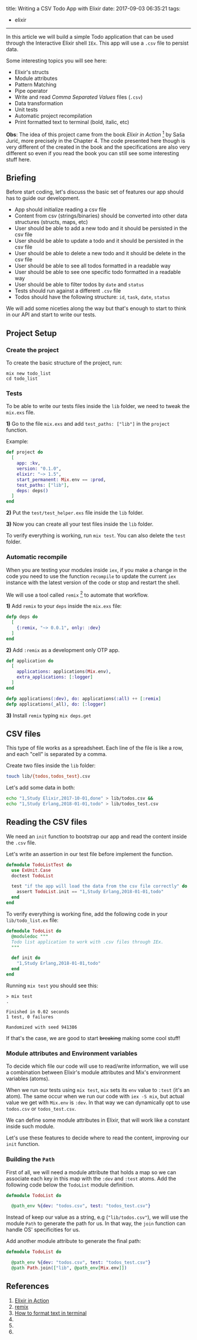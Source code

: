 title: Writing a CSV Todo App with Elixir
date: 2017-09-03 06:35:21
tags:
  - elixir
---

In this article we will build a simple Todo application that can be used through the Interactive Elixir shell `IEx`. This app will use a `.csv` file to persist data.

Some interesting topics you will see here:

- Elixir's structs
- Module attributes
- Pattern Matching
- Pipe operator
- Write and read *Comma Separated Values* files (`.csv`)
- Data transformation
- Unit tests
- Automatic project recompilation
- Print formatted text to terminal (bold, italic, etc)

**Obs**: The idea of this project came from the book *Elixir in Action* <a href="#References"><sup>1</sup></a> by Saša Jurić, more precisely in the Chapter 4. The code presented here though is very different of the created in the book and the specifications are also very different so even if you read the book you can still see some interesting stuff here.

## Briefing
Before start coding, let's discuss the basic set of features our app should has to guide our development.

- App should initialize reading a csv file
- Content from csv (strings/binaries) should be converted into other data structures (structs, maps, etc)
- User should be able to add a new todo and it should be persisted in the csv file
- User should be able to update a todo and it should be persisted in the csv file
- User should be able to delete a new todo and it should be delete in the csv file
- User should be able to see all todos formatted in a readable way
- User should be able to see one specific todo formatted in a readable way
- User should be able to filter todos by `date` and `status`
- Tests should run against a different `.csv` file
- Todos should have the following structure: `id`, `task`, `date`, `status`

We will add some niceties along the way but that's enough to start to think in our API and start to write our tests.

## Project Setup
### Create the project
To create the basic structure of the project, run:

```
mix new todo_list
cd todo_list
```

### Tests
To be able to write our tests files inside the `lib` folder, we need to tweak the `mix.exs` file.

**1)** Go to the file `mix.exs` and add `test_paths: ["lib"]` in the `project` function.

Example:

```elixir mix.exs
def project do
  [
    app: :kv,
    version: "0.1.0",
    elixir: "~> 1.5",
    start_permanent: Mix.env == :prod,
    test_paths: ["lib"],
    deps: deps()
  ]
end
```

**2)** Put the `test/test_helper.exs` file inside the `lib` folder.

**3)** Now you can create all your test files inside the `lib` folder.

To verify everything is working, run `mix test`. You can also delete the `test` folder.

### Automatic recompile
When you are testing your modules inside `iex`, if you make a change in the code you need to use the function `recompile` to update the current `iex` instance with the latest version of the code or stop and restart the shell.

We will use a tool called `remix` <a href="#References"><sup>2</sup></a> to automate that workflow.

**1)** Add `remix` to your `deps` inside the `mix.exs` file:

```elixir mix.exs
defp deps do
  [
    {:remix, "~> 0.0.1", only: :dev}
  ]
end
```

**2)** Add `:remix` as a development only OTP app.

```elixir mix.exs
def application do
  [
    applications: applications(Mix.env),
    extra_applications: [:logger]
  ]
end

defp applications(:dev), do: applications(:all) ++ [:remix]
defp applications(_all), do: [:logger]
```

**3)** Install `remix` typing `mix deps.get`

## CSV files
This type of file works as a spreadsheet. Each line of the file is like a row, and each "cell" is separated by a comma.

Create two files inside the `lib` folder:

```sh
touch lib/{todos,todos_test}.csv
```

Let's add some data in both:

```sh
echo "1,Study Elixir,2017-10-01,done" > lib/todos.csv &&
echo "1,Study Erlang,2018-01-01,todo" > lib/todos_test.csv
```

## Reading the CSV files
We need an `init` function to bootstrap our app and read the content inside the `.csv` file.

Let's write an assertion in our test file before implement the function.

```elixir lib/todo_list_test.exs
defmodule TodoListTest do
  use ExUnit.Case
  doctest TodoList

  test "if the app will load the data from the csv file correctly" do
    assert TodoList.init == "1,Study Erlang,2018-01-01,todo"
  end
end
```

To verify everything is working fine, add the following code in your `lib/todo_list.ex` file:

```elixir lib/todo_list.ex
defmodule TodoList do
  @moduledoc """
  Todo list application to work with .csv files through IEx.
  """

  def init do
    "1,Study Erlang,2018-01-01,todo"
  end
end
```

Running `mix test` you should see this:

```
> mix test
.

Finished in 0.02 seconds
1 test, 0 failures

Randomized with seed 941386
```

If that's the case, we are good to start ~~breaking~~ making some cool stuff!

### Module attributes and Environment variables
To decide which file our code will use to read/write information, we will use a combination between Elixir's module attributes and Mix's environment variables (atoms).

When we run our tests using `mix test`, `mix` sets its `env` value to `:test` (it's an atom). The same occur when we run our code with `iex -S mix`, but actual value we get with `Mix.env` is `:dev`. In that way we can dynamically opt to use `todos.csv` or `todos_test.csv`.

We can define some module attributes in Elixir, that will work like a constant inside such module.

Let's use these features to decide where to read the content, improving our `init` function.

### Building the `Path`
First of all, we will need a module attribute that holds a map so we can associate each key in this map with the `:dev` and `:test` atoms. Add the following code below the `TodoList` module definition.

```elixir lib/todo_list.ex
defmodule TodoList do

  @path_env %{dev: "todos.csv", test: "todos_test.csv"}
```

Instead of keep our value as a string, e.g (`"lib/todos.csv"`), we will use the module `Path` to generate the path for us. In that way, the `join` function can handle OS' specificities for us.

Add another module attribute to generate the final path:

```elixir lib/todo_list.ex
defmodule TodoList do

  @path_env %{dev: "todos.csv", test: "todos_test.csv"}
  @path Path.join(["lib", @path_env[Mix.env]])
```

## References
1. [Elixir in Action](https://www.manning.com/books/elixir-in-action)
1. [remix](https://github.com/AgilionApps/remix)
1. [How to format text in terminal](https://askubuntu.com/questions/528928/how-to-do-underline-bold-italic-strikethrough-color-background-and-size-i)
1. []()
1. []()
1. []()
